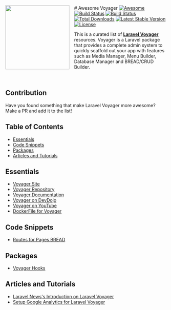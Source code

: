 <img src="https://raw.githubusercontent.com/larapack/awesome-voyager/master/resources/helm.png" width="200px" align="left" style="margin-right: 15px;" />
# Awesome Voyager <a href="https://github.com/sindresorhus/awesome"><img src="https://cdn.rawgit.com/sindresorhus/awesome/d7305f38d29fed78fa85652e3a63e154dd8e8829/media/badge.svg" alt="Awesome"></a>
<a href="https://travis-ci.org/the-control-group/voyager"><img src="https://travis-ci.org/the-control-group/voyager.svg?branch=master" alt="Build Status"></a>
<a href="https://styleci.io/repos/72069409/shield?style=flat"><img src="https://styleci.io/repos/72069409/shield?style=flat" alt="Build Status"></a>
<a href="https://packagist.org/packages/tcg/voyager"><img src="https://poser.pugx.org/tcg/voyager/downloads.svg?format=flat" alt="Total Downloads"></a>
<a href="https://packagist.org/packages/tcg/voyager"><img src="https://poser.pugx.org/tcg/voyager/v/stable.svg?format=flat" alt="Latest Stable Version"></a>
<a href="https://packagist.org/packages/tcg/voyager"><img src="https://poser.pugx.org/tcg/voyager/license.svg?format=flat" alt="License"></a>

This is a curated list of [**Laravel Voyager**](https://github.com/the-control-group/voyager) resources. Voyager is a Laravel package that provides a complete admin system to quickly scaffold out your app with features such as Media Manager, Menu Builder, Database Manager and BREAD/CRUD Builder.

<br />


## Contribution
Have you found something that make Laravel Voyager more awesome? Make a PR and add it to the list!

## Table of Contents

- [Essentials](#essentials)
- [Code Snippets](#code-snippets)
- [Packages](#packages)
- [Articles and Tutorials](#articles-and-tutorials)

## Essentials
* [Voyager Site](https://laravelvoyager.com)
* [Voyager Repository](https://github.com/the-control-group/voyager)
* [Voyager Documentation](https://laravelvoyager.com/docs/)
* [Voyager on DevDojo](https://devdojo.com/series/laravel-voyager-010)
* [Voyager on YouTube](https://laracasts.com/series/laravel-spark)
* [DockerFile for Voyager](https://github.com/rushairer/Voyager-Docker)

## Code Snippets
* [Routes for Pages BREAD](https://gist.github.com/marktopper/ad3f8048a1a7bf55a5fcc747745d92ec)

## Packages
* [Voyager Hooks](https://github.com/larapack/voyager-hooks)

## Articles and Tutorials
* [Laravel News's Introduction on Laravel Voyager](https://laravel-news.com/voyager)
* [Setup Google Analytics for Laravel Voyager](https://webman.io/blog/post/setup-google-analytics-for-laravel-voyager)
